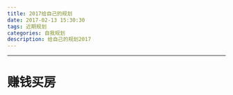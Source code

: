 ```yaml
---
title: 2017给自己的规划
date: 2017-02-13 15:30:30
tags: 近期规划
categories: 自我规划
description: 给自己的规划2017
---
```


---

<h1>赚钱买房</h1>


